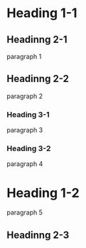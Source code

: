 # Heading 1-1

## Headinng 2-1

paragraph 1

<!-- newpage -->

## Headinng 2-2

paragraph 2

<!-- newpage -->

### Heading 3-1

paragraph 3

<!-- newpage -->

### Heading 3-2

paragraph 4

<!-- newpage -->

# Heading 1-2

paragraph 5

## Headinng 2-3
